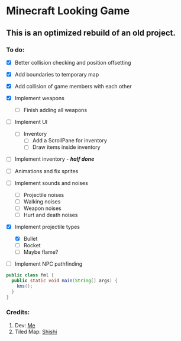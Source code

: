 # Minecraft Looking Game
## This is an optimized rebuild of an old project.


### To do:

- [x] Better collision checking and position offsetting
- [x] Add boundaries to temporary map
- [x] Add collision of game members with each other
- [x] Implement weapons
  - [ ] Finish adding all weapons
- [ ] Implement UI
  - [ ] Inventory
    - [ ] Add a ScrollPane for inventory
    - [ ] Draw items inside inventory
- [ ] Implement inventory - **_half done_**
- [ ] Animations and fix sprites
- [ ] Implement sounds and noises
  - [ ] Projectile noises
  - [ ] Walking noises
  - [ ] Weapon noises
  - [ ] Hurt and death noises
- [x] Implement projectile types
  - [x] Bullet
  - [ ] Rocket
  - [ ] Maybe flame?
- [ ] Implement NPC pathfinding


```java
public class fml {
  public static void main(String[] args) {
    kms();
  }
}
```

### Credits:
1. Dev: [Me](https://github.com/bigdubz)
2. Tiled Map: [Shishi](https://github.com/shireenzahran)
